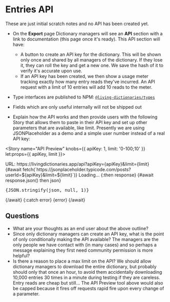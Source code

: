 <script lang="ts">
  import { Story } from 'kitbook';
</script>


# Entries API

These are just initial scratch notes and no API has been created yet.

- On the **Export** page Dictionary managers will see an **API** section with a link to
documentation (this page once it's ready). This API section will have:
  - A button to create an API key for the dictionary. This will be shown only once and shared by all managers of the dictionary. If they lose it, they can roll the key and get a new one. We save the hash of it to verify it's accurate upon use.
  - If an API key has been created, we then show a usage meter tracking exactly how many entry reads they've incurred. An API request with a limit of 10 entries will add 10 reads to the meter. 

- Type interfaces are published to NPM: [`@living-dictionaries/types`](https://www.npmjs.com/package/@living-dictionaries/types)

- Fields which are only useful internally will not be shipped out

- Explain how the API works and then provide users with the following Story that allows them to paste in their API key and set up other parameters that are available, like limit. Presently we are using JSONPlaceholder as a demo and a simple user number instead of a real API key:

<Story name="API Preview" knobs={{ apiKey: 1, limit: '0-100;10' }} let:props={{ apiKey, limit }}>
  <div>URL: https://livingdictionaries.app/api?apiKey={apiKey}&limit={limit}</div>
  {#await fetch(`https://jsonplaceholder.typicode.com/posts?userId=${apiKey}&limit=${limit}`)}
    Loading...
  {:then response}
    {#await response.json() then json}
      <div class="ml-3">
        <pre>{JSON.stringify(json, null, 1)}</pre>
      </div>
    {/await}
    {:catch error}
      {error}
  {/await}
</Story>

## Questions

- What are your thoughts as an end user about the above outline?
- Since only dictionary managers can create an API key, what is the point of only conditionally making the API available? The managers are the only people we have contact with (in many cases) and so perhaps a message explaining they first need community permission is more helpful?
- Is there a reason to place a max limit on the API? We should allow dictionary managers to download the entire dictionary, but probably should only that once an hour, to avoid them accidentally downloading 10,000 entries 30 times in a minute during testing if they are careless. Entry reads are cheap but still... The API Preview tool above would also be capped because it fires off requests rapid fire upon every change of a parameter.